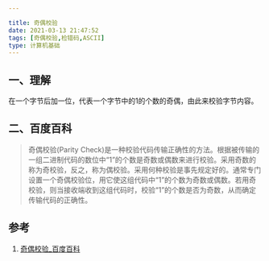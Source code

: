 ```yaml
---

title: 奇偶校验
date: 2021-03-13 21:47:52
tags: [奇偶校验,检错码,ASCII]
type: 计算机基础
---
```



## 一、理解

在一个字节后加一位，代表一个字节中的1的个数的奇偶，由此来校验字节内容。

## 二、百度百科

> 奇偶校验(Parity Check)是一种校验代码传输正确性的方法。根据被传输的一组二进制代码的数位中“1”的个数是奇数或偶数来进行校验。采用奇数的称为奇校验，反之，称为偶校验。采用何种校验是事先规定好的。通常专门设置一个奇偶校验位，用它使这组代码中“1”的个数为奇数或偶数。若用奇校验，则当接收端收到这组代码时，校验“1”的个数是否为奇数，从而确定传输代码的正确性。



## 参考

1. [奇偶校验_百度百科](https://baike.baidu.com/item/%E5%A5%87%E5%81%B6%E6%A0%A1%E9%AA%8C/8090811?fr=aladdin)
